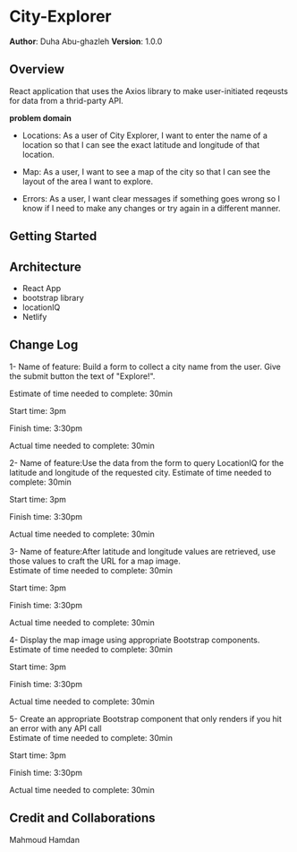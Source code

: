 # City-Explorer



**Author**: Duha Abu-ghazleh
**Version**: 1.0.0 

## Overview

React application that uses the Axios library to make user-initiated reqeusts for data from a thrid-party API.

**problem domain**
- Locations: As a user of City Explorer, I want to enter the name of a location so that I can see the exact latitude and longitude of that location.

 - Map: As a user, I want to see a map of the city so that I can see the layout of the area I want to explore.

 - Errors: As a user, I want clear messages if something goes wrong so I know if I need to make any changes or try again in a different manner.


## Getting Started
<!-- What are the steps that a user must take in order to build this app on their own machine and get it running? -->

## Architecture

- React App
- bootstrap library
- locationIQ
- Netlify

 
<!-- Provide a detailed description of the application design. What technologies (languages, libraries, etc) you're using, and any other relevant design information. -->

## Change Log
1- Name of feature: Build a form to collect a city name from the user. Give the submit button the text of "Explore!".

Estimate of time needed to complete: 30min

Start time: 3pm

Finish time: 3:30pm

Actual time needed to complete: 30min

2- Name of feature:Use the data from the form to query LocationIQ for the latitude and longitude of the requested city. 
Estimate of time needed to complete: 30min

Start time: 3pm

Finish time: 3:30pm

Actual time needed to complete: 30min

 3- Name of feature:After latitude and longitude values are retrieved, use those values to craft the URL for a map image.  
Estimate of time needed to complete: 30min

Start time: 3pm

Finish time: 3:30pm

Actual time needed to complete: 30min


 4- Display the map image using appropriate Bootstrap components.   
Estimate of time needed to complete: 30min

Start time: 3pm

Finish time: 3:30pm

Actual time needed to complete: 30min

 5- Create an appropriate Bootstrap component that only renders if you hit an error with any API call   
Estimate of time needed to complete: 30min

Start time: 3pm

Finish time: 3:30pm

Actual time needed to complete: 30min



## Credit and Collaborations

Mahmoud Hamdan
